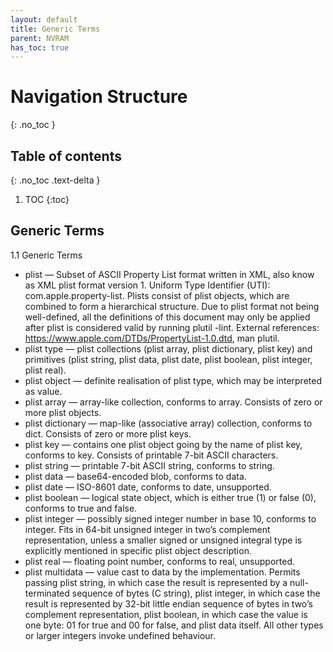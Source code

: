 ```yaml
---
layout: default
title: Generic Terms
parent: NVRAM
has_toc: true
---
```


# Navigation Structure
{: .no_toc }

## Table of contents
{: .no_toc .text-delta }

1. TOC
{:toc}

## Generic Terms

1.1 Generic Terms
- plist — Subset of ASCII Property List format written in XML, also know as XML plist format version 1. Uniform Type Identifier (UTI): com.apple.property-list. Plists consist of plist objects, which are combined to form a hierarchical structure. Due to plist format not being well-defined, all the definitions of this document may only be applied after plist is considered valid by running plutil -lint. External references: https://www.apple.com/DTDs/PropertyList-1.0.dtd, man plutil.
- plist type — plist collections (plist array, plist dictionary, plist key) and primitives (plist string, plist data, plist date, plist boolean, plist integer, plist real).
- plist object — definite realisation of plist type, which may be interpreted as value.
- plist array — array-like collection, conforms to array. Consists of zero or more plist objects.
- plist dictionary — map-like (associative array) collection, conforms to dict. Consists of zero or more plist keys.
- plist key — contains one plist object going by the name of plist key, conforms to key. Consists of printable 7-bit ASCII characters.
- plist string — printable 7-bit ASCII string, conforms to string.
- plist data — base64-encoded blob, conforms to data.
- plist date — ISO-8601 date, conforms to date, unsupported.
- plist boolean — logical state object, which is either true (1) or false (0), conforms to true and false.
- plist integer — possibly signed integer number in base 10, conforms to integer. Fits in 64-bit unsigned integer in two’s complement representation, unless a smaller signed or unsigned integral type is explicitly mentioned in specific plist object description.
- plist real — floating point number, conforms to real, unsupported.
- plist multidata — value cast to data by the implementation. Permits passing plist string, in which case the result is represented by a null-terminated sequence of bytes (C string), plist integer, in which case the result is represented by 32-bit little endian sequence of bytes in two’s complement representation, plist boolean, in which case the value is one byte: 01 for true and 00 for false, and plist data itself. All other types or larger integers invoke undefined behaviour.